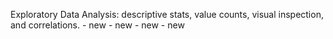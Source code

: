 Exploratory Data Analysis: descriptive stats, value counts, visual inspection, and correlations. - new - new - new - new